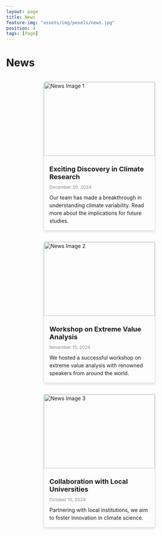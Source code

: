 ```yaml
---
layout: page
title: News
feature-img: "assets/img/pexels/news.jpg"
position: 4
tags: [Page]
---
```


<style>
    .news-item {
        display: inline-block;
        width: 300px;
        margin: 15px;
        border: 1px solid #ddd;
        border-radius: 5px;
        overflow: hidden;
        text-align: left;
        box-shadow: 0 4px 6px rgba(0, 0, 0, 0.1);
        transition: transform 0.2s ease-in-out;
    }

    .news-item:hover {
        transform: scale(1.05);
    }

    .news-image {
        width: 100%;
        height: 200px;
        object-fit: cover;
    }

    .news-content {
        padding: 15px;
    }

    .news-title {
        font-size: 18px;
        font-weight: bold;
        margin: 10px 0;
    }

    .news-date {
        font-size: 12px;
        color: #888;
        margin-bottom: 10px;
    }

    .news-description {
        font-size: 14px;
        line-height: 1.5;
    }
</style>

# News

<div style="display: flex; flex-wrap: wrap; justify-content: space-evenly;">

<div class="news-item">
    <img src="/assets/img/news/news1.jpg" alt="News Image 1" class="news-image">
    <div class="news-content">
        <div class="news-title">Exciting Discovery in Climate Research</div>
        <div class="news-date">December 20, 2024</div>
        <div class="news-description">
            Our team has made a breakthrough in understanding climate variability. Read more about the implications for future studies.
        </div>
    </div>
</div>

<div class="news-item">
    <img src="/assets/img/news/news2.jpg" alt="News Image 2" class="news-image">
    <div class="news-content">
        <div class="news-title">Workshop on Extreme Value Analysis</div>
        <div class="news-date">November 15, 2024</div>
        <div class="news-description">
            We hosted a successful workshop on extreme value analysis with renowned speakers from around the world.
        </div>
    </div>
</div>

<div class="news-item">
    <img src="/assets/img/news/news3.jpg" alt="News Image 3" class="news-image">
    <div class="news-content">
        <div class="news-title">Collaboration with Local Universities</div>
        <div class="news-date">October 10, 2024</div>
        <div class="news-description">
            Partnering with local institutions, we aim to foster innovation in climate science.
        </div>
    </div>
</div>

</div>

